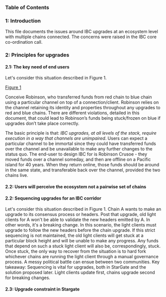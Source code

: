 ### Table of Contents


### 1: Introduction 

This file documents the issues around IBC upgrades at an ecosystem level with multiple chains connected. The concerns were raised in the IBC core co-ordination call.

### 2: Principles for upgrades


#### 2.1: The key need of end users

Let's consider this situation described in Figure 1.

[Figure 1]()

Conceive Robinson, who transferred funds from red chain to blue chain using a particular channel on top of a connection/client. Robinson relies on the channel retaining its identity and properties throughout any upgrades to red and blue chains. There are different violations, detailed in this document, that could lead to Robinson’s funds being stuck/frozen on blue if upgrades don’t take place correctly.

The basic principle is that: *IBC upgrades, at all levels of the stack, require execution in a way that channels are unimpaired*. Users can expect a particular channel to be immortal since they could have transferred funds over the channel and be unavailable to make any further changes to the status quo. The end-user to design IBC for is Robinson Crusoe - they moved funds over a channel someday, and then are offline on a Pacific island for 40 years. When they return online, those funds should be around in the same state, and transferable back over the channel, provided the two chains live.

#### 2.2: Users will perceive the ecosystem not a pairwise set of chains


#### 2.2: Sequencing upgrades for an IBC corridor

Let's consider this situation described in Figure 1. Chain A wants to make an upgrade to its consensus process or headers. Post that upgrade, old light clients for A won't be able to validate the new headers emitted by A. In other words, it's a breaking change. In this scenario, the light clients must upgrade to follow the new headers before the chain upgrade. If this strict sequencing is not maintained, the old light clients will get stuck at a particular block height and will be unable to make any progress. Any funds that depend on such a stuck light client will also be, correspondingly, stuck. Once stuck, the only way to recover from the situation is to hard fork whichever chains are running the light client through a manual governance process. A messy political battle can ensue between two communities. Key takeaway: Sequencing is vital for upgrades, both in StarGate and the solution proposed later. Light clients update first, chains upgrade second for breaking changes.



#### 2.3: Upgrade constraint in Stargate

